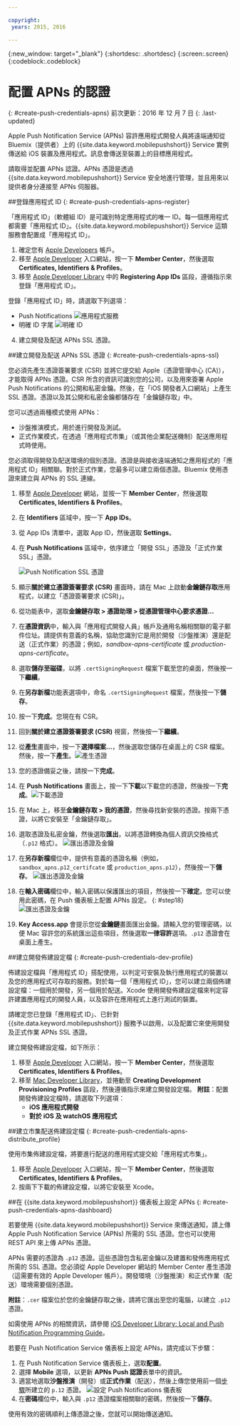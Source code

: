 ```yaml
---

copyright:
 years: 2015, 2016

---
```


{:new_window: target="_blank"}
{:shortdesc: .shortdesc}
{:screen:.screen}
{:codeblock:.codeblock}

# 配置 APNs 的認證
{: #create-push-credentials-apns}
前次更新：2016 年 12 月 7 日
{: .last-updated}

Apple Push Notification Service (APNs) 容許應用程式開發人員將遠端通知從 Bluemix（提供者）上的 {{site.data.keyword.mobilepushshort}} Service 實例傳送給 iOS 裝置及應用程式。訊息會傳送至裝置上的目標應用程式。 

請取得並配置 APNs 認證。APNs 憑證是透過 {{site.data.keyword.mobilepushshort}} Service 安全地進行管理，並且用來以提供者身分連接至 APNs 伺服器。

<!-- 1. Obtain an [Apple Developers](https://developer.apple.com/) account.-->

<!--2. [Register an App ID](#create-push-credentials-apns-register)
3. [Create a development and distribution APNs SSL certificate](#create-push-credentials-apns-ssl)
4. [Create a development provisioning profile](#create-push-credentials-dev-profile)
5. [Create a store distribution provisioning profile](#create-push-credentials-apns-distribute_profile)
6. [Creating .p12 push certificate file for Bluemix push](#create-p12-push-certificate-file-for-Bluemix-push)
7. [Set up APNs on the Push Dashboard](#create-push-credentials-apns-dashboard)
-->


##登錄應用程式 ID
{: #create-push-credentials-apns-register}


「應用程式 ID」（軟體組 ID）是可識別特定應用程式的唯一 ID。每一個應用程式都需要「應用程式 ID」。{{site.data.keyword.mobilepushshort}} Service 這類服務會配置成「應用程式 ID」。

1. 確定您有 [Apple Developers](https://developer.apple.com/) 帳戶。
2. 移至 [Apple Developer](https://developer.apple.com) 入口網站，按一下 **Member Center**，然後選取 **Certificates, Identifiers & Profiles**。
3. 移至 [Apple Developer Library](https://developer.apple.com/library/mac/documentation/IDEs/Conceptual/AppDistributionGuide/MaintainingProfiles/MaintainingProfiles.html#//apple_ref/doc/uid/TP40012582-CH30-SW991) 中的 **Registering App IDs** 區段，遵循指示來登錄「應用程式 ID」。

登錄「應用程式 ID」時，請選取下列選項：

* Push Notifications
![應用程式服務](images/appID_appservices_enablepush.jpg)
* 明確 ID 字尾
![明確 ID](images/appID_bundleID.jpg)
4. 建立開發及配送 APNs SSL 憑證。

##建立開發及配送 APNs SSL 憑證
{: #create-push-credentials-apns-ssl}

您必須先產生憑證簽署要求 (CSR) 並將它提交給 Apple（憑證管理中心 (CA)），才能取得 APNs 憑證。CSR 所含的資訊可識別您的公司，以及用來簽署 Apple Push Notifications 的公開和私密金鑰。然後，在「iOS 開發者入口網站」上產生 SSL 憑證。憑證以及其公開和私密金鑰都儲存在「金鑰鏈存取」中。

<!-- ###Before you begin -->
<!-- {: before-you-begin-certificate} -->

<!--[Register an App ID](#create-push-credentials-apns-register)-->

您可以透過兩種模式使用 APNs： 

* 沙盤推演模式，用於進行開發及測試。
* 正式作業模式，在透過「應用程式市集」（或其他企業配送機制）配送應用程式時使用。

您必須取得開發及配送環境的個別憑證。憑證是與接收遠端通知之應用程式的「應用程式 ID」相關聯。對於正式作業，您最多可以建立兩個憑證。Bluemix 使用憑證來建立與 APNs 的 SSL 連線。

<!-- Create a development and distribution SSL certificate. -->

1. 移至 [Apple Developer](https://developer.apple.com) 網站，並按一下 **Member Center**，然後選取 **Certificates, Identifiers & Profiles**。
2. 在 **Identifiers** 區域中，按一下 **App IDs**。
3. 從 App IDs 清單中，選取 <!--newly created--> App ID，然後選取 **Settings**。
4. 在 **Push Notifications** 區域中，依序建立「開發 SSL」憑證及「正式作業 SSL」憑證。

	![Push Notification SSL 憑證](images/certificate_createssl.jpg)

5. 顯示**關於建立憑證簽署要求 (CSR)** 畫面時，請在 Mac 上啟動**金鑰鏈存取**應用程式，以建立「憑證簽署要求 (CSR)」。
6. 從功能表中，選取**金鑰鏈存取 > 憑證助理 > 從憑證管理中心要求憑證...** 
7. 在**憑證資訊**中，輸入與「應用程式開發人員」帳戶及通用名稱相關聯的電子郵件位址。請提供有意義的名稱，協助您識別它是用於開發（沙盤推演）還是配送（正式作業）的憑證；例如，*sandbox-apns-certificate* 或 *production-apns-certificate*。
8. 選取**儲存至磁碟**，以將 `.certSigningRequest` 檔案下載至您的桌面，然後按一下**繼續**。
9. 在**另存新檔**功能表選項中，命名 `.certSigningRequest` 檔案，然後按一下**儲存**。
10. 按一下**完成**。您現在有 CSR。
11. 回到**關於建立憑證簽署要求 (CSR)** 視窗，然後按一下**繼續**。 
12. 從**產生**畫面中，按一下**選擇檔案...**，然後選取您儲存在桌面上的 CSR 檔案。然後，按一下**產生**。![產生憑證](images/generate_certificate.jpg)
13. 您的憑證備妥之後，請按一下**完成**。
14. 在 **Push Notifications** 畫面上，按一下**下載**以下載您的憑證，然後按一下**完成**。![下載憑證](images/certificate_download.jpg)
15. 在 Mac 上，移至**金鑰鏈存取 > 我的憑證**，然後尋找新安裝的憑證。按兩下憑證，以將它安裝至「金鑰鏈存取」。
16. 選取憑證及私密金鑰，然後選取**匯出**，以將憑證轉換為個人資訊交換格式（`.p12` 格式）。
![匯出憑證及金鑰](images/keychain_export_key.jpg)
17. 在**另存新檔**欄位中，提供有意義的憑證名稱（例如，`sandbox_apns.p12_certifcate` 或 `production_apns.p12`），然後按一下**儲存**。
![匯出憑證及金鑰](images/certificate_p12v2.jpg)
18. 在**輸入密碼**欄位中，輸入密碼以保護匯出的項目，然後按一下**確定**。您可以使用此密碼，在 Push 儀表板上配置 APNs 設定。
{: #step18}
	![匯出憑證及金鑰](images/export_p12.jpg)
19. **Key Access.app** 會提示您從**金鑰鏈**畫面匯出金鑰。請輸入您的管理密碼，以便 Mac 容許您的系統匯出這些項目，然後選取**一律容許**選項。`.p12` 憑證會在桌面上產生。


##建立開發佈建設定檔
{: #create-push-credentials-dev-profile}

佈建設定檔與「應用程式 ID」搭配使用，以判定可安裝及執行應用程式的裝置以及您的應用程式可存取的服務。對於每一個「應用程式 ID」，您可以建立兩個佈建設定檔：一個用於開發，另一個用於配送。Xcode 使用開發佈建設定檔來判定容許建置應用程式的開發人員，以及容許在應用程式上進行測試的裝置。

請確定您已登錄「應用程式 ID」、已針對 {{site.data.keyword.mobilepushshort}} 服務予以啟用，以及配置它來使用開發及正式作業 APNs SSL 憑證。

建立開發佈建設定檔，如下所示：

1. 移至 [Apple Developer](https://developer.apple.com) 入口網站，按一下 **Member Center**，然後選取 **Certificates, Identifiers & Profiles**。
2. 移至 [Mac Developer Library](https://developer.apple.com/library/mac/documentation/IDEs/Conceptual/AppDistributionGuide/MaintainingProfiles/MaintainingProfiles.html#//apple_ref/doc/uid/TP40012582-CH30-SW62site)，並捲動至 **Creating Development Provisioning Profiles** 區段，然後遵循指示來建立開發設定檔。
**附註**：配置開發佈建設定檔時，請選取下列選項：
	* **iOS 應用程式開發**
	* **對於 iOS 及 watchOS 應用程式**



##建立市集配送佈建設定檔
{: #create-push-credentials-apns-distribute_profile}

使用市集佈建設定檔，將要進行配送的應用程式提交給「應用程式市集」。

1. 移至 [Apple Developer](https://developer.apple.com) 入口網站，按一下 **Member Center**，然後選取 **Certificates, Identifiers & Profiles**。
2. 按兩下下載的佈建設定檔，以將它安裝至 Xcode。

##在 {{site.data.keyword.mobilepushshort}} 儀表板上設定 APNs
{: #create-push-credentials-apns-dashboard}

若要使用 {{site.data.keyword.mobilepushshort}} Service 來傳送通知，請上傳 Apple Push Notification Service (APNs) 所需的 SSL 憑證。您也可以使用 REST API 來上傳 APNs 憑證。

<!-- Get your development and production APNs SSL certificate and the password associated with each type of certificate. For information, see Creating and configuring push credentials for APNs.-->

APNs 需要的憑證為 `.p12` 憑證。這些憑證包含私密金鑰以及建置和發佈應用程式所需的 SSL 憑證。您必須從 Apple Developer 網站的 Member Center 產生憑證（這需要有效的 Apple Developer 帳戶）。開發環境（沙盤推演）和正式作業（配送）環境需要個別憑證。

**附註**：`.cer` 檔案位於您的金鑰鏈存取之後，請將它匯出至您的電腦，以建立 `.p12` 憑證。

如需使用 APNs 的相關資訊，請參閱 [iOS Developer Library: Local and Push Notification Programming Guide](https://developer.apple.com/library/ios/documentation/NetworkingInternet/Conceptual/RemoteNotificationsPG/Chapters/ProvisioningDevelopment.html#//apple_ref/doc/uid/TP40008194-CH104-SW4)。

若要在 Push Notification Service 儀表板上設定 APNs，請完成以下步驟：

1. 在 Push Notification Service 儀表板上，選取**配置**。
2. 選擇 **Mobile** 選項，以更新 **APNs Push 認證**表單中的資訊。
3. 適當地選取**沙盤推演**（開發）或**正式作業**（配送），然後上傳您使用前一個[步驟](#step18)所建立的 `p.12` 憑證。
![設定 Push Notifications 儀表板](images/wizard.jpg)
3. 在**密碼**欄位中，輸入與 `.p12` 憑證檔案相關聯的密碼，然後按一下**儲存**。


使用有效的密碼順利上傳憑證之後，您就可以開始傳送通知。
